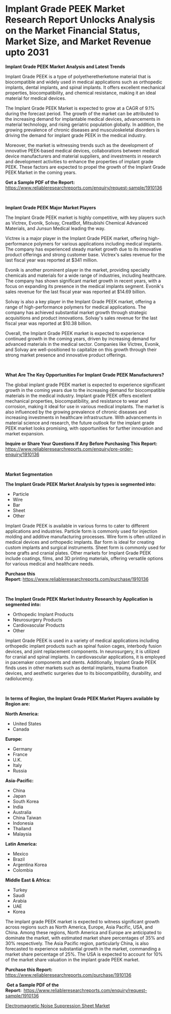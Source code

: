 <p><h1>Implant Grade PEEK Market Research Report Unlocks Analysis on the Market Financial Status, Market Size, and Market Revenue upto 2031</h1></p><p><strong>Implant Grade PEEK Market Analysis and Latest Trends</strong></p>
<p><p>Implant Grade PEEK is a type of polyetheretherketone material that is biocompatible and widely used in medical applications such as orthopedic implants, dental implants, and spinal implants. It offers excellent mechanical properties, biocompatibility, and chemical resistance, making it an ideal material for medical devices.</p><p>The Implant Grade PEEK Market is expected to grow at a CAGR of 9.1% during the forecast period. The growth of the market can be attributed to the increasing demand for implantable medical devices, advancements in material technology, and rising geriatric population globally. In addition, the growing prevalence of chronic diseases and musculoskeletal disorders is driving the demand for implant grade PEEK in the medical industry.</p><p>Moreover, the market is witnessing trends such as the development of innovative PEEK-based medical devices, collaborations between medical device manufacturers and material suppliers, and investments in research and development activities to enhance the properties of implant grade PEEK. These factors are expected to propel the growth of the Implant Grade PEEK Market in the coming years.</p></p>
<p><strong>Get a Sample PDF of the Report:&nbsp;</strong> <a href="https://www.reliableresearchreports.com/enquiry/request-sample/1910136">https://www.reliableresearchreports.com/enquiry/request-sample/1910136</a></p>
<p>&nbsp;</p>
<p><strong>Implant Grade PEEK Major Market Players</strong></p>
<p><p>The Implant Grade PEEK market is highly competitive, with key players such as Victrex, Evonik, Solvay, CreatBot, Mitsubishi Chemical Advanced Materials, and Junsun Medical leading the way. </p><p>Victrex is a major player in the Implant Grade PEEK market, offering high-performance polymers for various applications including medical implants. The company has experienced steady market growth due to its innovative product offerings and strong customer base. Victrex's sales revenue for the last fiscal year was reported at $341 million.</p><p>Evonik is another prominent player in the market, providing specialty chemicals and materials for a wide range of industries, including healthcare. The company has shown significant market growth in recent years, with a focus on expanding its presence in the medical implants segment. Evonik's sales revenue for the last fiscal year was reported at $14.69 billion.</p><p>Solvay is also a key player in the Implant Grade PEEK market, offering a range of high-performance polymers for medical applications. The company has achieved substantial market growth through strategic acquisitions and product innovations. Solvay's sales revenue for the last fiscal year was reported at $10.38 billion.</p><p>Overall, the Implant Grade PEEK market is expected to experience continued growth in the coming years, driven by increasing demand for advanced materials in the medical sector. Companies like Victrex, Evonik, and Solvay are well-positioned to capitalize on this growth through their strong market presence and innovative product offerings.</p></p>
<p>&nbsp;</p>
<p><strong>What Are The Key Opportunities For Implant Grade PEEK Manufacturers?</strong></p>
<p><p>The global implant grade PEEK market is expected to experience significant growth in the coming years due to the increasing demand for biocompatible materials in the medical industry. Implant grade PEEK offers excellent mechanical properties, biocompatibility, and resistance to wear and corrosion, making it ideal for use in various medical implants. The market is also influenced by the growing prevalence of chronic diseases and increasing investments in healthcare infrastructure. With advancements in material science and research, the future outlook for the implant grade PEEK market looks promising, with opportunities for further innovation and market expansion.</p></p>
<p><strong>Inquire or Share Your Questions If Any Before Purchasing This Report:</strong> <a href="https://www.reliableresearchreports.com/enquiry/pre-order-enquiry/1910136">https://www.reliableresearchreports.com/enquiry/pre-order-enquiry/1910136</a></p>
<p>&nbsp;</p>
<p><strong>Market Segmentation</strong></p>
<p><strong>The Implant Grade PEEK Market Analysis by types is segmented into:</strong></p>
<p><ul><li>Particle</li><li>Wire</li><li>Bar</li><li>Sheet</li><li>Other</li></ul></p>
<p><p>Implant Grade PEEK is available in various forms to cater to different applications and industries. Particle form is commonly used for injection molding and additive manufacturing processes. Wire form is often utilized in medical devices and orthopedic implants. Bar form is ideal for creating custom implants and surgical instruments. Sheet form is commonly used for bone grafts and cranial plates. Other markets for Implant Grade PEEK include coatings, films, and 3D printing materials, offering versatile options for various medical and healthcare needs.</p></p>
<p><strong>Purchase this Report:&nbsp;</strong><a href="https://www.reliableresearchreports.com/purchase/1910136">https://www.reliableresearchreports.com/purchase/1910136</a></p>
<p>&nbsp;</p>
<p><strong>The Implant Grade PEEK Market Industry Research by Application is segmented into:</strong></p>
<p><ul><li>Orthopedic Implant Products</li><li>Neurosurgery Products</li><li>Cardiovascular Products</li><li>Other</li></ul></p>
<p><p>Implant Grade PEEK is used in a variety of medical applications including orthopedic implant products such as spinal fusion cages, interbody fusion devices, and joint replacement components. In neurosurgery, it is utilized for cranial and spinal implants. In cardiovascular applications, it is employed in pacemaker components and stents. Additionally, Implant Grade PEEK finds uses in other markets such as dental implants, trauma fixation devices, and aesthetic surgeries due to its biocompatibility, durability, and radiolucency.</p></p>
<p>&nbsp;</p>
<p><strong>In terms of Region, the Implant Grade PEEK Market Players available by Region are:</strong></p>
<p>
    <p> <strong> North America: </strong>
        <ul>
            <li>United States</li>
            <li>Canada</li>
        </ul>
        </p> 
    <p> <strong> Europe: </strong>
        <ul>
            <li>Germany</li>
            <li>France</li>
            <li>U.K.</li>
            <li>Italy</li>
            <li>Russia</li>
        </ul>
        </p> 
    <p> <strong> Asia-Pacific: </strong>
        <ul>
            <li>China</li>
            <li>Japan</li>
            <li>South Korea</li>
            <li>India</li>
            <li>Australia</li>
            <li>China Taiwan</li>
            <li>Indonesia</li>
            <li>Thailand</li>
            <li>Malaysia</li>
        </ul>
        </p> 
    <p> <strong> Latin America: </strong>
        <ul>
            <li>Mexico</li>
            <li>Brazil</li>
            <li>Argentina Korea</li>
            <li>Colombia</li>
        </ul>
        </p> 
    <p> <strong> Middle East & Africa: </strong>
        <ul>
            <li>Turkey</li>
            <li>Saudi</li>
            <li>Arabia</li>
            <li>UAE</li>
            <li>Korea</li>
        </ul>
    </p>
    </p>
<p><p>The implant grade PEEK market is expected to witness significant growth across regions such as North America, Europe, Asia Pacific, USA, and China. Among these regions, North America and Europe are anticipated to dominate the market, with estimated market share percentages of 35% and 30% respectively. The Asia Pacific region, particularly China, is also forecasted to experience substantial growth in the market, commanding a market share percentage of 25%. The USA is expected to account for 10% of the market share valuation in the implant grade PEEK market.</p></p>
<p><strong>Purchase this Report: </strong><a href="https://www.reliableresearchreports.com/purchase/1910136">https://www.reliableresearchreports.com/purchase/1910136</a></p>
<p>&nbsp;<strong>Get a Sample PDF of the Report:&nbsp;&nbsp;</strong><a href="https://www.reliableresearchreports.com/enquiry/request-sample/1910136">https://www.reliableresearchreports.com/enquiry/request-sample/1910136</a></p>
<p><strong></strong></p>
<p><p><a href="https://invited-way-688.notion.site/Electromagnetic-Noise-Suppression-Sheet-Market-Challenges-Opportunities-and-Growth-Drivers-and-Ma-4e3494cd582f491c92553f4462ca958b">Electromagnetic Noise Suppression Sheet Market</a></p></p>